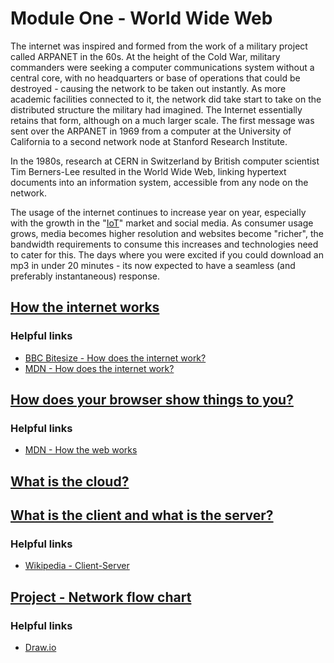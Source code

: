 # Module One - World Wide Web

The internet was inspired and formed from the work of a military project called ARPANET in the 60s. At the height of the Cold War, military commanders were seeking a computer communications system without a central core, with no headquarters or base of operations that could be destroyed - causing the network to be taken out instantly. As more academic facilities connected to it, the network did take start to take on the distributed structure the military had imagined. The Internet essentially retains that form, although on a much larger scale. The first message was sent over the ARPANET in 1969 from a computer at the University of California to a second network node at Stanford Research Institute.

In the 1980s, research at CERN in Switzerland by British computer scientist Tim Berners-Lee resulted in the World Wide Web, linking hypertext documents into an information system, accessible from any node on the network.

The usage of the internet continues to increase year on year, especially with the growth in the "[IoT](../GLOSSARY.md#IoT)" market and social media. As consumer usage grows, media becomes higher resolution and websites become "richer", the bandwidth requirements to consume this increases and technologies need to cater for this. The days where you were excited if you could download an mp3 in under 20 minutes - its now expected to have a seamless (and preferably instantaneous) response.

## [How the internet works](how-the-internet-works/README.md)

### Helpful links

*	[BBC Bitesize - How does the internet work?](https://www.bbc.com/bitesize/articles/z3tbgk7)
*	[MDN - How does the internet work?](https://developer.mozilla.org/en-US/docs/Learn/Common_questions/How_does_the_Internet_work)

## [How does your browser show things to you?](browser-interaction/README.md)

### Helpful links

*	[MDN - How the web works](https://developer.mozilla.org/en-US/docs/Learn/Getting_started_with_the_web/How_the_Web_works)

## [What is the cloud?](the-cloud/README.md)

## [What is the client and what is the server?](client-server/README.md)

### Helpful links

*	[Wikipedia - Client-Server](https://en.wikipedia.org/wiki/Client%E2%80%93server_model)

## [Project - Network flow chart](project/README.md)

### Helpful links

*	[Draw.io](https://www.draw.io/)

